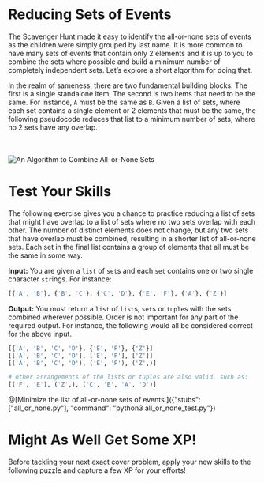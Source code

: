 # Reducing Sets of Events

The Scavenger Hunt made it easy to identify the all-or-none sets of events as the children were simply grouped by last name. It is more common to have many sets of events that contain only 2 elements and it is up to you to combine the sets where possible and build a minimum number of completely independent sets. Let’s explore a short algorithm for doing that.

In the realm of sameness, there are two fundamental building blocks. The first is a single standalone item. The second is two items that need to be the same. For instance, `A` must be the same as `B`. Given a list of sets, where each set contains a single element or 2 elements that must be the same, the following pseudocode reduces that list to a minimum number of sets, where no 2 sets have any overlap.

<BR><BR>
![An Algorithm to Combine All-or-None Sets](CombiningSets.png)
<BR>

# Test Your Skills

The following exercise gives you a chance to practice reducing a list of sets that might have overlap to a list of sets where no two sets overlap with each other. The number of distinct elements does not change, but any two sets that have overlap must be combined, resulting in a shorter list of all-or-none sets. Each set in the final list contains a group of elements that all must be the same in some way.

__Input:__ You are given a `list` of `set`s and each `set` contains one or two single character `str`ings.  For instance:

```python
[{'A', 'B'}, {'B', 'C'}, {'C', 'D'}, {'E', 'F'}, {'A'}, {'Z'}]
```

__Output:__ You must return a `list` of `list`s, `set`s or `tuple`s with the sets combined wherever possible. Order is not important for any part of the required output. For instance, the following would all be considered correct for the above input. 

```python
[{'A', 'B', 'C', 'D'}, {'E', 'F'}, {'Z'}]
[['A', 'B', 'C', 'D'], ['E', 'F'], ['Z']]
[('A', 'B', 'C', 'D'), ('E', 'F'), ('Z',)]

# other arrangements of the lists or tuples are also valid, such as:
[('F', 'E'), ('Z',), ('C', 'B', 'A', 'D')]
```

@[Minimize the list of all-or-none sets of events.]({"stubs": ["all_or_none.py"], "command": "python3 all_or_none_test.py"})

# Might As Well Get Some XP!

Before tackling your next exact cover problem, apply your new skills to the following puzzle and capture a few XP for your efforts!


